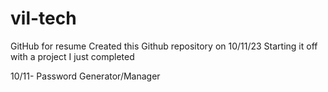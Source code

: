 # vil-tech
GitHub for resume
Created this Github repository on 10/11/23
Starting it off with a project I just completed 

10/11- Password Generator/Manager
